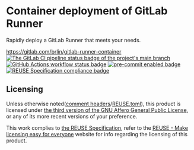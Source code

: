 # Container deployment of GitLab Runner

Rapidly deploy a GitLab Runner that meets your needs.

<https://gitlab.com/brlin/gitlab-runner-container>  
[![The GitLab CI pipeline status badge of the project's `main` branch](https://gitlab.com/brlin/gitlab-runner-container/badges/main/pipeline.svg?ignore_skipped=true "Click here to check out the comprehensive status of the GitLab CI pipelines")](https://gitlab.com/brlin/gitlab-runner-container/-/pipelines) [![GitHub Actions workflow status badge](https://github.com/brlin-tw/gitlab-runner-container/actions/workflows/check-potential-problems.yml/badge.svg "GitHub Actions workflow status")](https://github.com/brlin-tw/gitlab-runner-container/actions/workflows/check-potential-problems.yml) [![pre-commit enabled badge](https://img.shields.io/badge/pre--commit-enabled-brightgreen?logo=pre-commit&logoColor=white "This project uses pre-commit to check potential problems")](https://pre-commit.com/) [![REUSE Specification compliance badge](https://api.reuse.software/badge/gitlab.com/brlin/gitlab-runner-container "This project complies to the REUSE specification to decrease software licensing costs")](https://api.reuse.software/info/gitlab.com/brlin/gitlab-runner-container)

## Licensing

Unless otherwise noted([comment headers](https://reuse.software/spec-3.3/#comment-headers)/[REUSE.toml](https://reuse.software/spec-3.3/#reusetoml)), this product is licensed under [the third version of the GNU Affero General Public License](https://www.gnu.org/licenses/agpl-3.0.en.html), or any of its more recent versions of your preference.

This work complies to [the REUSE Specification](https://reuse.software/spec/), refer to the [REUSE - Make licensing easy for everyone](https://reuse.software/) website for info regarding the licensing of this product.
